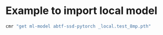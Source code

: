 # Example to import local model

```bash
cmr "get ml-model abtf-ssd-pytorch _local.test_8mp.pth"
```
